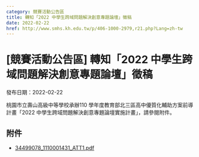 ```yaml
---
category: 競賽活動公告區
title: 轉知「2022 中學生跨域問題解決創意專題論壇」徵稿
date: 2022-02-22
href: http://www.smhs.kh.edu.tw/p/406-1000-2979,r21.php?Lang=zh-tw
---
```


# [競賽活動公告區] 轉知「2022 中學生跨域問題解決創意專題論壇」徵稿

發布日期：2022-02-22

<div><div></div><div>桃園市立壽山高級中等學校承辦110 學年度教育部北三區高中優質化輔助方案前導計畫「2022 中學生跨域問題解決創意專題論壇實施計畫」，請參閱附件。</div></div>

## 附件

- [34499078_1110001431_ATT1.pdf](https://www.smhs.kh.edu.tw/var/file/0/1000/attach/69/pta_2715_2309130_15879.pdf)
